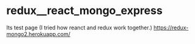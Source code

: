 # redux__react_mongo_express

Its test page (I tried how reanct and redux work together.)
https://redux-mongo2.herokuapp.com/
